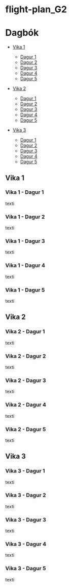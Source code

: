 # flight-plan_G2

# Dagbók
- [Vika 1](#vika-1)
  - [Dagur 1](#vika-1---dagur-1)
  - [Dagur 2](#vika-1---dagur-2)
  - [Dagur 3](#vika-1---dagur-3)
  - [Dagur 4](#vika-1---dagur-4)
  - [Dagur 5](#vika-1---dagur-5)

- [Vika 2](#vika-2)
  - [Dagur 1](#vika-2---dagur-1)
  - [Dagur 2](#vika-2---dagur-2)
  - [Dagur 3](#vika-2---dagur-3)
  - [Dagur 4](#vika-2---dagur-4)
  - [Dagur 5](#vika-2---dagur-5)

- [Vika 3](#vika-3)
  - [Dagur 1](#vika-3---dagur-1)
  - [Dagur 2](#vika-3---dagur-2)
  - [Dagur 3](#vika-3---dagur-3)
  - [Dagur 4](#vika-3---dagur-4)
  - [Dagur 5](#vika-3---dagur-5)


## Vika 1
### Vika 1 - Dagur 1
texti
### Vika 1 - Dagur 2
texti
### Vika 1 - Dagur 3
texti
### Vika 1 - Dagur 4
texti
### Vika 1 - Dagur 5
texti

## Vika 2
### Vika 2 - Dagur 1
texti
### Vika 2 - Dagur 2
texti
### Vika 2 - Dagur 3
texti
### Vika 2 - Dagur 4
texti
### Vika 2 - Dagur 5
texti

## Vika 3
### Vika 3 - Dagur 1
texti
### Vika 3 - Dagur 2
texti
### Vika 3 - Dagur 3
texti
### Vika 3 - Dagur 4
texti
### Vika 3 - Dagur 5
texti
